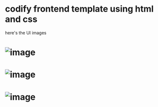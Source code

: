 # codify frontend template using html and css 
here's the UI images
# ![image](https://github.com/user-attachments/assets/21bd2999-20c2-4a8f-8cb0-ad8551efd3df)
# ![image](https://github.com/user-attachments/assets/74e4df39-181b-4fff-a523-125672692622)
# ![image](https://github.com/user-attachments/assets/c071f4fb-d485-49ea-bf49-d9f7d7bbf0a5)

